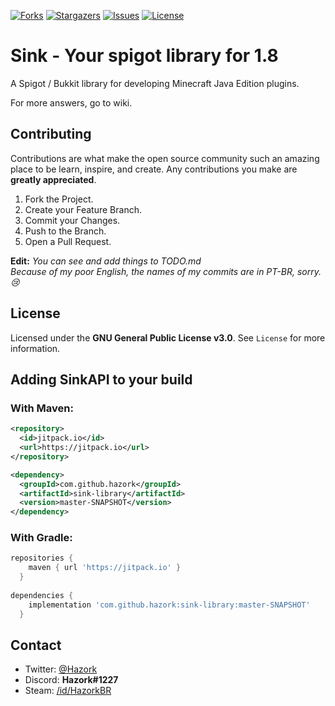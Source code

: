 [![Forks][forks-shield]][forks-url] [![Stargazers][stars-shield]][stars-url] [![Issues][issues-shield]][issues-url] [![License][license-shield]][license-url]

# Sink - Your spigot library for 1.8

A Spigot / Bukkit library for developing Minecraft Java Edition plugins.

For more answers, go to wiki.

## Contributing

Contributions are what make the open source community such an amazing place to be learn, inspire, and create. Any contributions you make are **greatly appreciated**.

1. Fork the Project.
2. Create your Feature Branch.
3. Commit your Changes.
4. Push to the Branch.
5. Open a Pull Request.

**Edit:**
*You can see and add things to TODO.md <br>
Because of my poor English, the names of my commits are in PT-BR, sorry. 😢*

## License
Licensed under the **GNU General Public License v3.0**. See `License` for more information.

## Adding SinkAPI to your build
### With Maven:
```xml
<repository>
  <id>jitpack.io</id>
  <url>https://jitpack.io</url>
</repository>

<dependency>
  <groupId>com.github.hazork</groupId>
  <artifactId>sink-library</artifactId>
  <version>master-SNAPSHOT</version>
</dependency>
```
### With Gradle:
```gradle
repositories {
    maven { url 'https://jitpack.io' }
  }
  
dependencies {
    implementation 'com.github.hazork:sink-library:master-SNAPSHOT'
  }
```

## Contact
- Twitter: [@Hazork]([twitter-url])
- Discord: **Hazork#1227**
- Steam: [/id/HazorkBR]([steam-url])

<!-- Links -->
<!-- Shields -->

[forks-shield]: https://img.shields.io/github/forks/Hazork/MySouls?style=flat-square
[forks-url]: hhttps://github.com/Hazork/MySouls/network/members
[stars-shield]: https://img.shields.io/github/stars/Hazork/MySouls?style=flat-square
[stars-url]: https://github.com/Hazork/MySouls/stargazers
[issues-shield]: https://img.shields.io/github/issues/Hazork/MySouls?style=flat-square
[issues-url]: https://github.com/Hazork/MySouls/issues
[license-shield]: https://img.shields.io/github/license/Hazork/MySouls?style=flat-square
[license-url]: https://github.com/Hazork/MySouls/blob/main/LICENSE

<!-- Urls -->

[twitter-url]: https://twitter.com/Hazork_
[steam-url]: https://steamcommunity.com/profiles/76561198850668121
